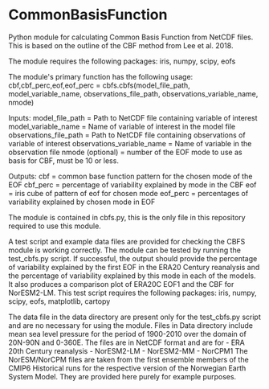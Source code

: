 # CommonBasisFunction
Python module for calculating Common Basis Function from NetCDF files.
This is based on the outline of the CBF method from Lee et al. 2018.

The module requires the following packages:
  iris, numpy, scipy, eofs

The module's primary function has the following usage:
  cbf,cbf_perc,eof,eof_perc = cbfs.cbfs(model_file_path, model_variable_name, observations_file_path, observations_variable_name, nmode)
  
  Inputs:
    model_file_path             = Path to NetCDF file containing variable of interest
    model_variable_name         = Name of variable of interest in the model file
    observations_file_path      = Path to NetCDF file containing observations of variable of interest
    observations_variable_name  = Name of variable in the observation file
    nmode (optional)            = number of the EOF mode to use as basis for CBF, must be 10 or less.

  Outputs:
    cbf       = common base function pattern for the chosen mode of the EOF
    cbf_perc  = percentage of variability explained by mode in the CBF
    eof       = iris cube of pattern of eof for chosen mode
    eof_perc  = percentages of variability explained by chosen mode in EOF


The module is contained in cbfs.py, this is the only file in this repository required to use this module. 

A test script and example data files are provided for checking the CBFS module is working correctly. 
The module can be tested by running the test_cbfs.py script.
If successful, the output should provide the percentage of variability explained by the first EOF in the ERA20 Century reanalysis and the percentage of variability explained by this mode in each of the models. 
It also produces a comparison plot of ERA20C EOF1 and the CBF for NorESM2-LM. 
This test script requires the following packages:
  iris, numpy, scipy, eofs, matplotlib, cartopy

The data file in the data directory are present only for the test_cbfs.py script and are no necessary for using the module. 
Files in Data directory include mean sea level pressure for the period of 1900-2010 over the domain of 20N-90N and 0-360E.
The files are in NetCDF format and are for 
    - ERA 20th Century reanalysis
    - NorESM2-LM 
    - NorESM2-MM
    - NorCPM1
The NorESM/NorCPM files are taken from the first ensemble members of the CMIP6 Historical runs for the respective version of the Norwegian Earth System Model. 
They are provided here purely for example purposes.


